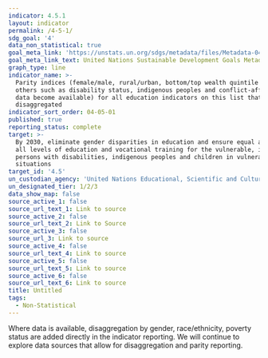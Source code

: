 ```yaml
---
indicator: 4.5.1
layout: indicator
permalink: /4-5-1/
sdg_goal: '4'
data_non_statistical: true
goal_meta_link: 'https://unstats.un.org/sdgs/metadata/files/Metadata-04-05-01.pdf'
goal_meta_link_text: United Nations Sustainable Development Goals Metadata (pdf 210kB)
graph_type: line
indicator_name: >-
  Parity indices (female/male, rural/urban, bottom/top wealth quintile and
  others such as disability status, indigenous peoples and conflict-affected, as
  data become available) for all education indicators on this list that can be
  disaggregated
indicator_sort_order: 04-05-01
published: true
reporting_status: complete
target: >-
  By 2030, eliminate gender disparities in education and ensure equal access to
  all levels of education and vocational training for the vulnerable, including
  persons with disabilities, indigenous peoples and children in vulnerable
  situations
target_id: '4.5'
un_custodian_agency: 'United Nations Educational, Scientific and Cultural Organization (UNESCO)'
un_designated_tier: 1/2/3
data_show_map: false
source_active_1: false
source_url_text_1: Link to source
source_active_2: false
source_url_text_2: Link to Source
source_active_3: false
source_url_3: Link to source
source_active_4: false
source_url_text_4: Link to source
source_active_5: false
source_url_text_5: Link to source
source_active_6: false
source_url_text_6: Link to source
title: Untitled
tags:
  - Non-Statistical
---
```

Where data is available, disaggregation by gender, race/ethnicity, poverty status are added directly in the indicator reporting. We will continue to explore data sources that allow for disaggregation and parity reporting.
